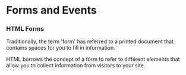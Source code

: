 # Forms and Events

### HTML Forms

Traditionally, the term 'form' has referred to a printed document that contains spaces for you to fill in information.

HTML borrows the concept of a form to refer to different elements that allow you to collect information from visitors to your site.
